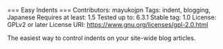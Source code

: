 === Easy Indents ===
Contributors: mayukojpn
Tags: indent, blogging, Japanese
Requires at least: 1.5
Tested up to: 6.3.1
Stable tag: 1.0
License: GPLv2 or later
License URI: https://www.gnu.org/licenses/gpl-2.0.html

The easiest way to control indents on your site-wide blog articles.
